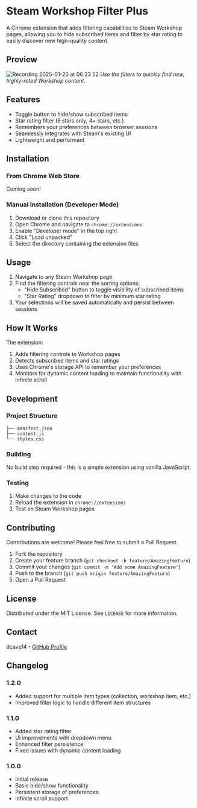 # Steam Workshop Filter Plus

A Chrome extension that adds filtering capabilities to Steam Workshop pages, allowing you to hide subscribed items and filter by star rating to easily discover new high-quality content.

## Preview

![Recording 2025-01-20 at 06 23 52](https://github.com/user-attachments/assets/c705f6af-d6c7-4c66-a2fc-b948faa6ad53)
*Use the filters to quickly find new, highly-rated Workshop content.*

## Features

- Toggle button to hide/show subscribed items
- Star rating filter (5 stars only, 4+ stars, etc.)
- Remembers your preferences between browser sessions
- Seamlessly integrates with Steam's existing UI
- Lightweight and performant

## Installation

### From Chrome Web Store
Coming soon!

### Manual Installation (Developer Mode)
1. Download or clone this repository
2. Open Chrome and navigate to `chrome://extensions`
3. Enable "Developer mode" in the top right
4. Click "Load unpacked"
5. Select the directory containing the extension files

## Usage

1. Navigate to any Steam Workshop page
2. Find the filtering controls near the sorting options:
   - "Hide Subscribed" button to toggle visibility of subscribed items
   - "Star Rating" dropdown to filter by minimum star rating
3. Your selections will be saved automatically and persist between sessions

## How It Works

The extension:
1. Adds filtering controls to Workshop pages
2. Detects subscribed items and star ratings
3. Uses Chrome's storage API to remember your preferences
4. Monitors for dynamic content loading to maintain functionality with infinite scroll

## Development

### Project Structure
```
├── manifest.json
├── content.js
└── styles.css
```

### Building
No build step required - this is a simple extension using vanilla JavaScript.

### Testing
1. Make changes to the code
2. Reload the extension in `chrome://extensions`
3. Test on Steam Workshop pages

## Contributing

Contributions are welcome! Please feel free to submit a Pull Request.

1. Fork the repository
2. Create your feature branch (`git checkout -b feature/AmazingFeature`)
3. Commit your changes (`git commit -m 'Add some AmazingFeature'`)
4. Push to the branch (`git push origin feature/AmazingFeature`)
5. Open a Pull Request

## License

Distributed under the MIT License. See `LICENSE` for more information.

## Contact

dcave14 - [GitHub Profile](https://github.com/dcave14)

## Changelog

### 1.2.0
- Added support for multiple item types (collection, workshop item, etc.)
- Improved filter logic to handle different item structures

### 1.1.0
- Added star rating filter
- UI improvements with dropdown menu
- Enhanced filter persistence
- Fixed issues with dynamic content loading

### 1.0.0
- Initial release
- Basic hide/show functionality
- Persistent storage of preferences
- Infinite scroll support
